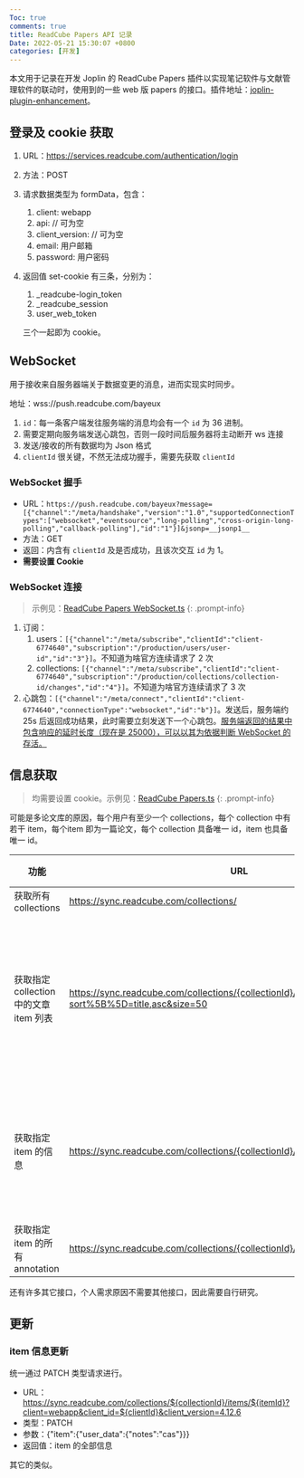 ```yaml
---
Toc: true
comments: true
title: ReadCube Papers API 记录
Date: 2022-05-21 15:30:07 +0800
categories: [开发]
---
```


本文用于记录在开发 Joplin 的 ReadCube Papers 插件以实现笔记软件与文献管理软件的联动时，使用到的一些 web 版 papers 的接口。插件地址：[joplin-plugin-enhancement](https://github.com/SeptemberHX/joplin-plugin-enhancement)。

## 登录及 cookie 获取

1. URL：https://services.readcube.com/authentication/login
2. 方法：POST
3. 请求数据类型为 formData，包含：
	1. client: webapp
	2. api: // 可为空
	3. client_version: // 可为空
	4. email: 用户邮箱
	5. password: 用户密码
4. 返回值 set-cookie 有三条，分别为：
	1. _readcube-login_token
	2. _readcube_session
	3. user_web_token

	三个一起即为 cookie。

## WebSocket

用于接收来自服务器端关于数据变更的消息，进而实现实时同步。

地址：wss://push.readcube.com/bayeux

1. `id`：每一条客户端发往服务端的消息均会有一个 `id` 为 36 进制。
2. 需要定期向服务端发送心跳包，否则一段时间后服务器将主动断开 ws 连接
3. 发送/接收的所有数据均为 Json 格式
4. `clientId` 很关键，不然无法成功握手，需要先获取 `clientId`

### WebSocket 握手

* URL：`https://push.readcube.com/bayeux?message=[{"channel":"/meta/handshake","version":"1.0","supportedConnectionTypes":["websocket","eventsource","long-polling","cross-origin-long-polling","callback-polling"],"id":"1"}]&jsonp=__jsonp1__`
* 方法：GET
* 返回：内含有 `clientId` 及是否成功，且该次交互 `id` 为 1。
* **需要设置 Cookie**

### WebSocket 连接

> 示例见：[ReadCube Papers WebSocket.ts](https://github.com/SeptemberHX/joplin-plugin-enhancement/blob/master/src/lib/papers/papersWS.ts)
{: .prompt-info}

1. 订阅：
	1. users：`[{"channel":"/meta/subscribe","clientId":"client-6774640","subscription":"/production/users/user-id","id":"3"}]`。不知道为啥官方连续请求了 2 次
	2. collections: `[{"channel":"/meta/subscribe","clientId":"client-6774640","subscription":"/production/collections/collection-id/changes","id":"4"}]`。不知道为啥官方连续请求了 3 次
2. 心跳包：`[{"channel":"/meta/connect","clientId":"client-6774640","connectionType":"websocket","id":"b"}]`。发送后，服务端约 25s 后返回成功结果，此时需要立刻发送下一个心跳包。<ins>服务端返回的结果中包含响应的延时长度（现在是 25000），可以以其为依据判断 WebSocket 的存活。</ins>

## 信息获取

> 均需要设置 cookie。示例见：[ReadCube Papers.ts](https://github.com/SeptemberHX/joplin-plugin-enhancement/blob/master/src/lib/papers/papersLib.ts)
{: .prompt-info}

可能是多论文库的原因，每个用户有至少一个 collections，每个 collection 中有若干 item，每个item 即为一篇论文，每个 collection 具备唯一 id，item 也具备唯一 id。


| 功能                                   | URL                                                                                     | 方法 | 说明                                                                                               |
| -------------------------------------- | --------------------------------------------------------------------------------------- | :--: | -------------------------------------------------------------------------------------------------- |
| 获取所有 collections                   | https://sync.readcube.com/collections/                                                  | GET  |                                                                                                    |
| 获取指定 collection 中的文章 item 列表 | https://sync.readcube.com/collections/{collectionId}/items?sort%5B%5D=title,asc&size=50 | GET  | 一次最多拉取的 size 为50，返回值中有 scroll_id，想要获取后面的需要增加参数 scoll_id 继续调用该接口 |
| 获取指定 item 的信息                   | https://sync.readcube.com/collections/{collectionId}/items/{itemId}                     | GET  | 上一个 item 列表中也包含具体 item 的信息，该部分应该主要用于同步单一 item 的信息                   |
| 获取指定 item 的所有 annotation        | https://sync.readcube.com/collections/{collectionId}/items/{itemId}/annotations         | GET  | PDF 里做的标记、笔记等                                                                             |

还有许多其它接口，个人需求原因不需要其他接口，因此需要自行研究。

## 更新

### item 信息更新

统一通过 PATCH 类型请求进行。

* URL：https://sync.readcube.com/collections/${collectionId}/items/${itemId}?client=webapp&client_id=${clientId}&client_version=4.12.6
* 类型：PATCH
* 参数：{"item":{"user_data":{"notes":"cas"}}}
* 返回值：item 的全部信息

其它的类似。
